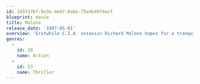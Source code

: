 ```yaml
---
id: 1d553767-9a3a-4e07-8a8e-75a4b46f8ecf
blueprint: movie
title: Malone
release_date: '1987-05-01'
overview: 'Erstwhile C.I.A. assassin Richard Malone hopes for a tranquil retirement in the placid Pacific Northwest, but what he gets is a rumble with a right-wing extremist plotting a secret revolution. Adapted from the novel "Shotgun," by William Wingate.'
genres:
  -
    id: 28
    name: Action
  -
    id: 53
    name: Thriller
---
```

